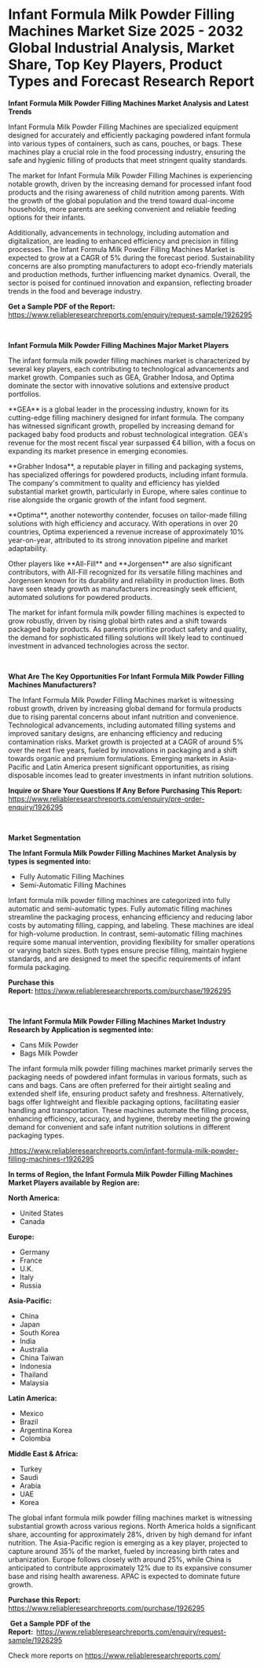 <p><h1>Infant Formula Milk Powder Filling Machines Market Size 2025 - 2032 Global Industrial Analysis, Market Share, Top Key Players, Product Types and Forecast Research Report</h1></p><p><strong>Infant Formula Milk Powder Filling Machines Market Analysis and Latest Trends</strong></p>
<p><p>Infant Formula Milk Powder Filling Machines are specialized equipment designed for accurately and efficiently packaging powdered infant formula into various types of containers, such as cans, pouches, or bags. These machines play a crucial role in the food processing industry, ensuring the safe and hygienic filling of products that meet stringent quality standards. </p><p>The market for Infant Formula Milk Powder Filling Machines is experiencing notable growth, driven by the increasing demand for processed infant food products and the rising awareness of child nutrition among parents. With the growth of the global population and the trend toward dual-income households, more parents are seeking convenient and reliable feeding options for their infants. </p><p>Additionally, advancements in technology, including automation and digitalization, are leading to enhanced efficiency and precision in filling processes. The Infant Formula Milk Powder Filling Machines Market is expected to grow at a CAGR of 5% during the forecast period. Sustainability concerns are also prompting manufacturers to adopt eco-friendly materials and production methods, further influencing market dynamics. Overall, the sector is poised for continued innovation and expansion, reflecting broader trends in the food and beverage industry.</p></p>
<p><strong>Get a Sample PDF of the Report:&nbsp;</strong> <a href="https://www.reliableresearchreports.com/enquiry/request-sample/1926295?utm_campaign=2593&utm_medium=2&utm_source=Github&utm_content=ia&utm_term=28032025&utm_id=infant-formula-milk-powder-filling-machines">https://www.reliableresearchreports.com/enquiry/request-sample/1926295</a></p>
<p>&nbsp;</p>
<p><strong>Infant Formula Milk Powder Filling Machines Major Market Players</strong></p>
<p><p>The infant formula milk powder filling machines market is characterized by several key players, each contributing to technological advancements and market growth. Companies such as GEA, Grabher Indosa, and Optima dominate the sector with innovative solutions and extensive product portfolios.</p><p>**GEA** is a global leader in the processing industry, known for its cutting-edge filling machinery designed for infant formula. The company has witnessed significant growth, propelled by increasing demand for packaged baby food products and robust technological integration. GEA's revenue for the most recent fiscal year surpassed €4 billion, with a focus on expanding its market presence in emerging economies.</p><p>**Grabher Indosa**, a reputable player in filling and packaging systems, has specialized offerings for powdered products, including infant formula. The company's commitment to quality and efficiency has yielded substantial market growth, particularly in Europe, where sales continue to rise alongside the organic growth of the infant food segment.</p><p>**Optima**, another noteworthy contender, focuses on tailor-made filling solutions with high efficiency and accuracy. With operations in over 20 countries, Optima experienced a revenue increase of approximately 10% year-on-year, attributed to its strong innovation pipeline and market adaptability.</p><p>Other players like **All-Fill** and **Jorgensen** are also significant contributors, with All-Fill recognized for its versatile filling machines and Jorgensen known for its durability and reliability in production lines. Both have seen steady growth as manufacturers increasingly seek efficient, automated solutions for powdered products.</p><p>The market for infant formula milk powder filling machines is expected to grow robustly, driven by rising global birth rates and a shift towards packaged baby products. As parents prioritize product safety and quality, the demand for sophisticated filling solutions will likely lead to continued investment in advanced technologies across the sector.</p></p>
<p>&nbsp;</p>
<p><strong>What Are The Key Opportunities For Infant Formula Milk Powder Filling Machines Manufacturers?</strong></p>
<p><p>The Infant Formula Milk Powder Filling Machines market is witnessing robust growth, driven by increasing global demand for formula products due to rising parental concerns about infant nutrition and convenience. Technological advancements, including automated filling systems and improved sanitary designs, are enhancing efficiency and reducing contamination risks. Market growth is projected at a CAGR of around 5% over the next five years, fueled by innovations in packaging and a shift towards organic and premium formulations. Emerging markets in Asia-Pacific and Latin America present significant opportunities, as rising disposable incomes lead to greater investments in infant nutrition solutions.</p></p>
<p><strong>Inquire or Share Your Questions If Any Before Purchasing This Report:</strong> <a href="https://www.reliableresearchreports.com/enquiry/pre-order-enquiry/1926295?utm_campaign=2593&utm_medium=2&utm_source=Github&utm_content=ia&utm_term=28032025&utm_id=infant-formula-milk-powder-filling-machines">https://www.reliableresearchreports.com/enquiry/pre-order-enquiry/1926295</a></p>
<p>&nbsp;</p>
<p><strong>Market Segmentation</strong></p>
<p><strong>The Infant Formula Milk Powder Filling Machines Market Analysis by types is segmented into:</strong></p>
<p><ul><li>Fully Automatic Filling Machines</li><li>Semi-Automatic Filling Machines</li></ul></p>
<p><p>Infant formula milk powder filling machines are categorized into fully automatic and semi-automatic types. Fully automatic filling machines streamline the packaging process, enhancing efficiency and reducing labor costs by automating filling, capping, and labeling. These machines are ideal for high-volume production. In contrast, semi-automatic filling machines require some manual intervention, providing flexibility for smaller operations or varying batch sizes. Both types ensure precise filling, maintain hygiene standards, and are designed to meet the specific requirements of infant formula packaging.</p></p>
<p><strong>Purchase this Report:&nbsp;</strong><a href="https://www.reliableresearchreports.com/purchase/1926295?utm_campaign=2593&utm_medium=2&utm_source=Github&utm_content=ia&utm_term=28032025&utm_id=infant-formula-milk-powder-filling-machines">https://www.reliableresearchreports.com/purchase/1926295</a></p>
<p>&nbsp;</p>
<p><strong>The Infant Formula Milk Powder Filling Machines Market Industry Research by Application is segmented into:</strong></p>
<p><ul><li>Cans Milk Powder</li><li>Bags Milk Powder</li></ul></p>
<p><p>The infant formula milk powder filling machines market primarily serves the packaging needs of powdered infant formulas in various formats, such as cans and bags. Cans are often preferred for their airtight sealing and extended shelf life, ensuring product safety and freshness. Alternatively, bags offer lightweight and flexible packaging options, facilitating easier handling and transportation. These machines automate the filling process, enhancing efficiency, accuracy, and hygiene, thereby meeting the growing demand for convenient and safe infant nutrition solutions in different packaging types.</p></p>
<p><a href="https://www.reliableresearchreports.com/infant-formula-milk-powder-filling-machines-r1926295?utm_campaign=2593&utm_medium=2&utm_source=Github&utm_content=ia&utm_term=28032025&utm_id=infant-formula-milk-powder-filling-machines">&nbsp;https://www.reliableresearchreports.com/infant-formula-milk-powder-filling-machines-r1926295</a></p>
<p><strong>In terms of Region, the Infant Formula Milk Powder Filling Machines Market Players available by Region are:</strong></p>
<p>
    <p> <strong> North America: </strong>
        <ul>
            <li>United States</li>
            <li>Canada</li>
        </ul>
        </p> 
    <p> <strong> Europe: </strong>
        <ul>
            <li>Germany</li>
            <li>France</li>
            <li>U.K.</li>
            <li>Italy</li>
            <li>Russia</li>
        </ul>
        </p> 
    <p> <strong> Asia-Pacific: </strong>
        <ul>
            <li>China</li>
            <li>Japan</li>
            <li>South Korea</li>
            <li>India</li>
            <li>Australia</li>
            <li>China Taiwan</li>
            <li>Indonesia</li>
            <li>Thailand</li>
            <li>Malaysia</li>
        </ul>
        </p> 
    <p> <strong> Latin America: </strong>
        <ul>
            <li>Mexico</li>
            <li>Brazil</li>
            <li>Argentina Korea</li>
            <li>Colombia</li>
        </ul>
        </p> 
    <p> <strong> Middle East & Africa: </strong>
        <ul>
            <li>Turkey</li>
            <li>Saudi</li>
            <li>Arabia</li>
            <li>UAE</li>
            <li>Korea</li>
        </ul>
    </p>
    </p>
<p><p>The global infant formula milk powder filling machines market is witnessing substantial growth across various regions. North America holds a significant share, accounting for approximately 28%, driven by high demand for infant nutrition. The Asia-Pacific region is emerging as a key player, projected to capture around 35% of the market, fueled by increasing birth rates and urbanization. Europe follows closely with around 25%, while China is anticipated to contribute approximately 12% due to its expansive consumer base and rising health awareness. APAC is expected to dominate future growth.</p></p>
<p><strong>Purchase this Report: </strong><a href="https://www.reliableresearchreports.com/purchase/1926295?utm_campaign=2593&utm_medium=2&utm_source=Github&utm_content=ia&utm_term=28032025&utm_id=infant-formula-milk-powder-filling-machines">https://www.reliableresearchreports.com/purchase/1926295</a></p>
<p>&nbsp;<strong>Get a Sample PDF of the Report:&nbsp;&nbsp;</strong><a href="https://www.reliableresearchreports.com/enquiry/request-sample/1926295?utm_campaign=2593&utm_medium=2&utm_source=Github&utm_content=ia&utm_term=28032025&utm_id=infant-formula-milk-powder-filling-machines">https://www.reliableresearchreports.com/enquiry/request-sample/1926295</a></p>
<p><strong></strong></p>
<p>Check more reports on <a href="https://www.reliableresearchreports.com/?utm_campaign=2593&utm_medium=2&utm_source=Github&utm_content=ia&utm_term=28032025&utm_id=infant-formula-milk-powder-filling-machines">https://www.reliableresearchreports.com/</a></p>
